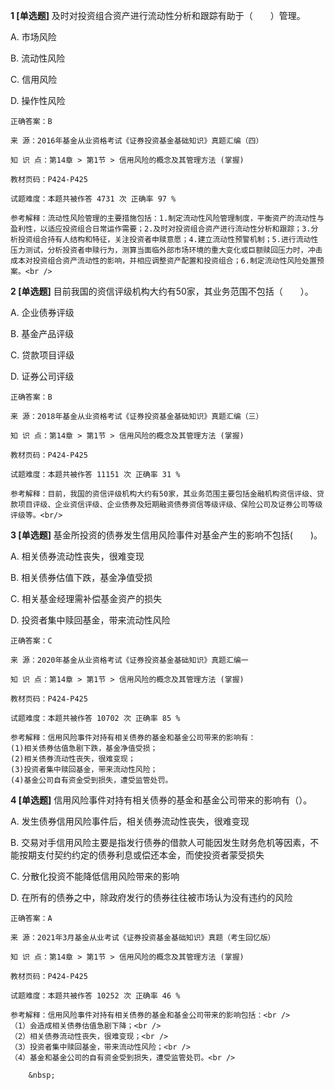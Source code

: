 **1 [单选题]** 及时对投资组合资产进行流动性分析和跟踪有助于（&emsp;&emsp;）管理。

A. 市场风险

B. 流动性风险

C. 信用风险

D. 操作性风险

```
正确答案：B

来 源：2016年基金从业资格考试《证券投资基金基础知识》真题汇编（四）

知 识 点：第14章 > 第1节 > 信用风险的概念及其管理方法 (掌握)

教材页码：P424-P425

试题难度：本题共被作答 4731 次 正确率 97 %

参考解释：流动性风险管理的主要措施包括：1.制定流动性风险管理制度，平衡资产的流动性与盈利性，以适应投资组合日常运作需要；2.及时对投资组合资产进行流动性分析和跟踪；3.分析投资组合持有人结构和特征，关注投资者申赎意愿；4.建立流动性预警机制；5.进行流动性压力测试，分析投资者申赎行为，测算当面临外部市场环境的重大变化或巨额赎回压力时，冲击成本对投资组合资产流动性的影响，并相应调整资产配置和投资组合；6.制定流动性风险处置预案。<br />
```


**2 [单选题]** 目前我国的资信评级机构大约有50家，其业务范围不包括（　　）。

A. 企业债券评级

B. 基金产品评级

C. 贷款项目评级

D. 证券公司评级<br/>

```
正确答案：B

来 源：2018年基金从业资格考试《证券投资基金基础知识》真题汇编（三）

知 识 点：第14章 > 第1节 > 信用风险的概念及其管理方法 (掌握)

教材页码：P424-P425

试题难度：本题共被作答 11151 次 正确率 31 %

参考解释：目前，我国的资信评级机构大约有50家，其业务范围主要包括金融机构资信评级、贷款项目评级、企业资信评级、企业债券及短期融资债券资信等级评级、保险公司及证券公司等级评级等。<br/>
```


**3 [单选题]** 基金所投资的债券发生信用风险事件对基金产生的影响不包括(&emsp;&emsp;)。

A. 相关债券流动性丧失，很难变现

B. 相关债券估值下跌，基金净值受损

C. 相关基金经理需补偿基金资产的损失

D. 投资者集中赎回基金，带来流动性风险

```
正确答案：C

来 源：2020年基金从业资格考试《证券投资基金基础知识》真题汇编一

知 识 点：第14章 > 第1节 > 信用风险的概念及其管理方法 (掌握)

教材页码：P424-P425

试题难度：本题共被作答 10702 次 正确率 85 %

参考解释：信用风险事件对持有相关债券的基金和基金公司带来的影响有：
(1)相关债券估值急剧下跌，基金净值受损；
(2)相关债券流动性丧失，很难变现；
(3)投资者集中赎回基金，带来流动性风险；
(4)基金公司自有资金受到损失，遭受监管处罚。
```


**4 [单选题]** 信用风险事件对持有相关债券的基金和基金公司带来的影响有（）。

A. 发生债券信用风险事件后，相关债券流动性丧失，很难变现

B. 交易对手信用风险主要是指发行债券的借款人可能因发生财务危机等因素，不能按期支付契约约定的债券利息或偿还本金，而使投资者蒙受损失

C. 分散化投资不能降低信用风险带来的影响

D. 在所有的债券之中，除政府发行的债券往往被市场认为没有违约的风险

```
正确答案：A

来 源：2021年3月基金从业考试《证券投资基金基础知识》真题（考生回忆版）

知 识 点：第14章 > 第1节 > 信用风险的概念及其管理方法 (掌握)

教材页码：P424-P425

试题难度：本题共被作答 10252 次 正确率 46 %

参考解释：信用风险事件对持有相关债券的基金和基金公司带来的影响包括：<br />
（1）会造成相关债券估值急剧下降；<br />
（2）相关债券流动性丧失，很难变现；<br />
（3）投资者集中赎回基金，带来流动性风险；<br />
（4）基金和基金公司的自有资金受到损失，遭受监管处罚。<br />

	&nbsp;

```

